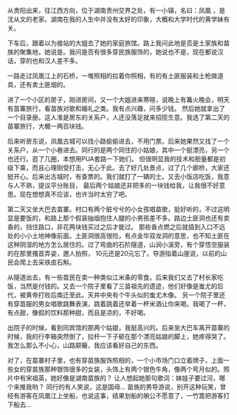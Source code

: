 从贵阳出来，往江西方向，位于湖南贵州交界之处，有一小镇，名曰：凤凰 ，是沈从文的老家。湖南在我的人生中并没有太好的印象，大概和大学时代的黄学妹有关。

下车后，跟着以为接站的大姐去了她的家庭旅馆。路上我问此地是否是土家族和苗族的聚集地，她说是。我问是否有很多穿民族服饰的，她说也不是，现在都说汉话，穿的也和汉人差不多。

一路走过凤凰江上的石桥，一堆照相的拉着你照相，有的有土匪服装和土枪做道具，还有卖土匪烟的。

进了一个小区的房子，刚进房间，又一个大姐进来寒暄，说晚上有篝火晚会，明天有苗寨旅行，看苗族对歌和婚礼之类。我有点兴趣，问多少钱。
然后她就拿出了一个目录册。这人准是房东的关系户，人还没落足就来招揽生意。我选了第二天的苗寨旅行，大概一两百块钱。

后来听房东说，凤凰古城可以找小路偷偷进去，不用门票。后来她果然又找了一个关系户，从一个小巷进去。同行的是两个同住的小姑娘，其中一个挺漂亮，另一个也还行。逛了几圈，本想用PUA套路一下她们，
但很明显我的技术和胆量都是初级下乘，而且心理刚受打击，无心于此。去了好几处景点，过了几个廊桥，大家还挺开心。后来出古城时，有查票的。我们就打了一辆的士。又去小饭店吃饭，我意与人不熟，提议平分账目，
最后两个姑娘还非把多的一块钱给我，让我很不好意思。现在想想真不应该，也许当时太穷了吧。

第二天又坐大巴去苗寨。村口有两个脏兮兮的小女孩唱苗歌，挺好听的，不过这明显是要饭的，和路上那个假装抽烟抱住人腿的小男孩差不多。路边土匪洞也还有卖香的，挡住路口，非花两块钱买过之后才能过。
那些香点燃之后就插到入口不远处的小小土地神像前面。土匪洞很高很险，有点金华双龙洞的意思，也不知土匪在这种阴湿的地方怎么居住的。过了弯曲的石阶隧道，山涧小溪旁，有个穿悟空服装的在那里搔首弄姿，邀人拍照，
10元还是20元忘了。导游指着山崖说，以前的山民会爬上去采铁皮石斛。

从隧道出去，有一些苗民在卖一种类似江米条的零食。后来我们又去了村长家吃饭，当然是付钱的。又去一个院子里看了三苗祖先的遗迹，他们好像是蚩尤的后代，被黄帝打败后南迁至此。天井中央有个牛头似的蚩尤木像。
另一个院子里还有穿苗服的男女唱歌跳舞表演，跳着跳着还举着一杯米酒让你来喝。我喝了一杯，有点甜，像假的饮料那种甜，而且是凉的，不好喝。

出院子的时候，看到同宾馆的那两个姑娘，我挺高兴的。后来坐大巴车离开苗寨的时候，我的行李箱突然倒了，拉杆一下子砸在那个漂亮姑娘的脚上，她疼得哭了。我怎么那么不小心，山路颠簸，我应该看好自己的东西。

对了，在苗寨村子里，也有穿苗族服饰照相的，一个小市场门口立着牌子，上面一些女的穿苗族那种银饰很多的女装，头饰上有两个银色牛角，像两个弯月似的。照片中有宋祖英，她好像是湖南苗族的？ 让人想起她那句歌词：妹娃子要过河，哪个来推我哟？  同行的有人笑说，这是国母...  苗族的男导游说，别开这种玩笑，曾经有游客在凤凰江上坐船，也说这事，结果划船的艄公不愿意了，一竹篙把游客打下船去...
